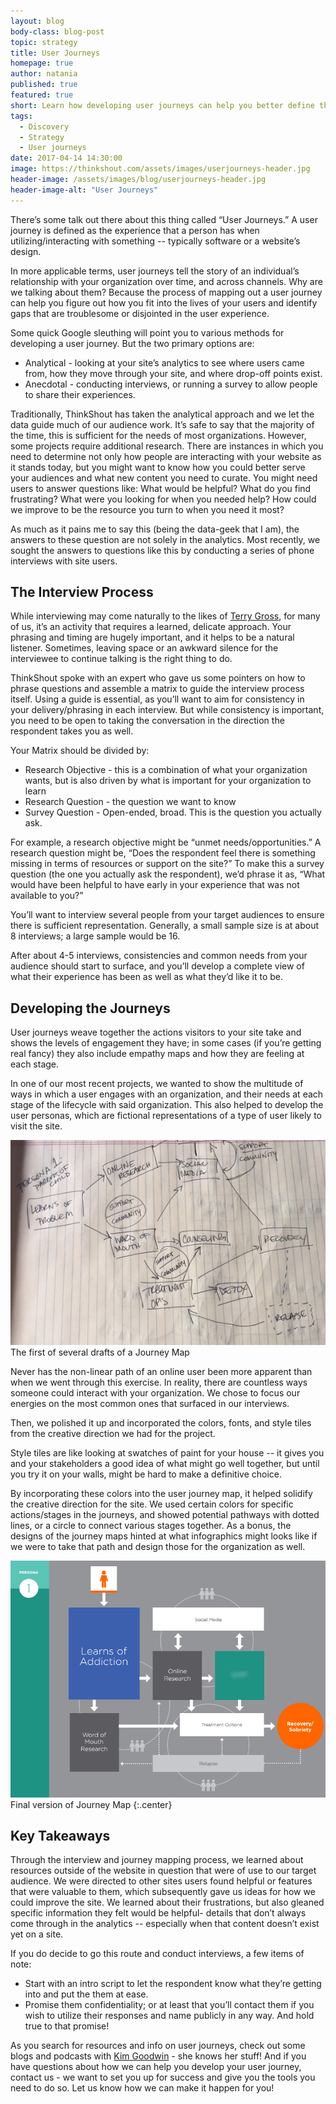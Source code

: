 ```yaml
---
layout: blog
body-class: blog-post
topic: strategy
title: User Journeys
homepage: true
author: natania
published: true
featured: true
short: Learn how developing user journeys can help you better define the audiences for your web projects.
tags:
  - Discovery
  - Strategy
  - User journeys
date: 2017-04-14 14:30:00
image: https://thinkshout.com/assets/images/userjourneys-header.jpg
header-image: /assets/images/blog/userjourneys-header.jpg
header-image-alt: "User Journeys"
---
```


There’s some talk out there about this thing called “User Journeys.” A user journey is defined as the experience that a person has when utilizing/interacting with something -- typically software or a website’s design.

In more applicable terms, user journeys tell the story of an individual’s relationship with your organization over time, and across channels. Why are we talking about them? Because the process of mapping out a user journey can help you figure out how you fit into the lives of your users and identify gaps that are troublesome or disjointed in the user experience.

Some quick Google sleuthing will point you to various methods for developing a user journey. But the two primary options are:

* Analytical - looking at your site’s analytics to see where users came from, how they move through your site, and where drop-off points exist.
* Anecdotal - conducting interviews, or running a survey to allow people to share their experiences.

Traditionally, ThinkShout has taken the analytical approach and we let the data guide much of our audience work. It’s safe to say that the majority of the time, this is sufficient for the needs of most organizations. However, some projects require additional research. There are instances in which you need to determine not only how people are interacting with your website as it stands today, but you might want to know how you could better serve your audiences and what new content you need to curate. You might need users to answer questions like: What would be helpful? What do you find frustrating? What were you looking for when you needed help? How could we improve to be the resource you turn to when you need it most?

As much as it pains me to say this (being the data-geek that I am), the answers to these question are not solely in the analytics. Most recently, we sought the answers to questions like this by conducting a series of phone interviews with site users. 

## The Interview Process

While interviewing may come naturally to the likes of [Terry Gross](http://www.npr.org/people/2100593/terry-gross), for many of us, it’s an activity that requires a learned, delicate approach. Your phrasing and timing are hugely important, and it helps to be a natural listener. Sometimes, leaving space or an awkward silence for the interviewee to continue talking is the right thing to do. 

ThinkShout spoke with an expert who gave us some pointers on how to phrase questions and assemble a matrix to guide the interview process itself. Using a guide is essential, as you’ll want to aim for consistency in your delivery/phrasing in each interview. But while consistency is important, you need to be open to taking the conversation in the direction the respondent takes you as well.

Your Matrix should be divided by:

* Research Objective - this is a combination of what your organization wants, but is also driven by what is important for your organization to learn
* Research Question - the question we want to know
* Survey 	Question - Open-ended, broad. This is the question you actually ask.

For example, a research objective might be “unmet needs/opportunities.” A research question might be, “Does the respondent feel there is something missing in terms of resources or support on the site?” To make this a survey question (the one you actually ask the respondent), we’d phrase it as, “What would have been helpful to have early in your experience that was not available to you?” 

You’ll want to interview several people from your target audiences to ensure there is sufficient representation. Generally, a small sample size is at about 8 interviews; a large sample would be 16. 

After about 4-5 interviews, consistencies and common needs from your audience should start to surface, and you’ll develop a complete view of what their experience has been as well as what they’d like it to be.


## Developing the Journeys

User journeys weave together the actions visitors to your site take and shows the levels of engagement they have; in some cases (if you’re getting real fancy) they also include empathy maps and how they are feeling at each stage. 

In one of our most recent projects, we wanted to show the multitude of ways in which a user engages with an organization, and their needs at each stage of the lifecycle with said organization. This also helped to develop the user personas, which are fictional representations of a type of user likely to visit the site. 

![userjourneys1.jpg](/assets/images/blog/userjourneys1.jpg)<span class="caption"><i class="fa fa-caret-up"></i>The first of several drafts of a Journey Map</span>

Never has the non-linear path of an online user been more apparent than when we went through this exercise. In reality, there are countless ways someone could interact with your organization. We chose to focus our energies on the most common ones that surfaced in our interviews. 

Then, we polished it up and incorporated the colors, fonts, and style tiles from the creative direction we had for the project. 

Style tiles are like looking at swatches of paint for your house -- it gives you and your stakeholders a good idea of what might go well together, but until you try it on your walls, might be hard to make a definitive choice. 

By incorporating these colors into the user journey map, it helped solidify the creative direction for the site. We used certain colors for specific actions/stages in the journeys, and showed potential pathways with dotted lines, or a circle to connect various stages together. As a bonus, the designs of the journey maps hinted at what infographics might looks like if we were to take that path and design those for the organization as well.

![userjourneys2.png](/assets/images/blog/userjourneys2.png)<span class="caption"><i class="fa fa-caret-up"></i>Final version of Journey Map</span>
{:.center}

## Key Takeaways

Through the interview and journey mapping process, we learned about resources outside of the website in question that were of use to our target audience. We were directed to other sites users found helpful or features that were valuable to them, which subsequently gave us ideas for how we could improve the site. We learned about their frustrations, but also gleaned specific information they felt would be helpful- details that don’t always come through in the analytics -- especially when that content doesn’t exist yet on a site. 

If you do decide to go this route and conduct interviews, a few items of note:
* Start with an intro script to let the respondent know what they’re getting into and put the them at ease.
* Promise them confidentiality; or at least that you’ll contact them if you wish to utilize their responses and name publicly in any way. And hold true to that promise!

As you search for resources and info on user journeys, check out some blogs and podcasts with [Kim Goodwin](http://www.inuse.se/blogg/kim-godwins-what-your-user-journey-probably-missing/) - she knows her stuff! And if you have questions about how we can help you develop your user journey, contact us - we want to set you up for success and give you the tools you need to do so. Let us know how we can make it happen for you!
